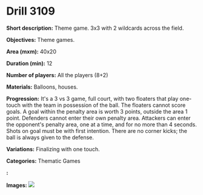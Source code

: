 # Drill 3109

**Short description:**
Theme game. 3x3 with 2 wildcards across the field.

**Objectives:**
Theme games.

**Area (mxm):**
40x20

**Duration (min):**
12

**Number of players:**
All the players (8+2)

**Materials:**
Balloons, houses.

**Progression:**
It's a 3 vs 3 game, full court, with two floaters that play one-touch with the team in possession of the ball. The floaters cannot score goals. A goal within the penalty area is worth 3 points, outside the area 1 point. Defenders cannot enter their own penalty area. Attackers can enter the opponent's penalty area, one at a time, and for no more than 4 seconds. Shots on goal must be with first intention. There are no corner kicks; the ball is always given to the defense.

**Variations:**
Finalizing with one touch.

**Categories:**
Thematic Games

**:**


**Images:**
![](https://www.coachingfutsal.com/\images\081234fe-3f20-46cd-9eea-ee49462e03e9_69.png)

